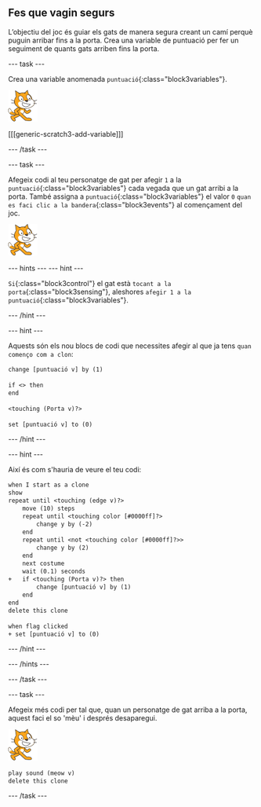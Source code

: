 ## Fes que vagin segurs

L’objectiu del joc és guiar els gats de manera segura creant un camí perquè puguin arribar fins a la porta. Crea una variable de puntuació per fer un seguiment de quants gats arriben fins la porta.

--- task ---

Crea una variable anomenada `puntuació`{:class="block3variables"}.

![Personatge del gat](images/cat-sprite.png)

[[[generic-scratch3-add-variable]]]

--- /task ---

--- task ---

Afegeix codi al teu personatge de gat per afegir `1` a la `puntuació`{:class="block3variables"} cada vegada que un gat arribi a la porta. També assigna a `puntuació`{:class="block3variables"} el valor `0` `quan es faci clic a la bandera`{:class="block3events"} al començament del joc.

![Personatge del gat](images/cat-sprite.png)

--- hints ---
 --- hint ---

`Si`{:class="block3control"} el gat està `tocant a la porta`{:class="block3sensing"}, aleshores `afegir 1 a la puntuació`{:class="block3variables"}.

--- /hint ---

--- hint ---

Aquests són els nou blocs de codi que necessites afegir al que ja tens `quan començo com a clon`:

```blocks3
change [puntuació v] by (1)

if <> then
end

<touching (Porta v)?>

set [puntuació v] to (0)
```

--- /hint ---

--- hint ---

Així és com s'hauria de veure el teu codi:

```blocks3
when I start as a clone
show
repeat until <touching (edge v)?>
    move (10) steps
    repeat until <touching color [#0000ff]?>
        change y by (-2)
    end
    repeat until <not <touching color [#0000ff]?>>
        change y by (2)
    end
    next costume
    wait (0.1) seconds
+   if <touching (Porta v)?> then
        change [puntuació v] by (1)
    end
end
delete this clone

when flag clicked
+ set [puntuació v] to (0)
```

--- /hint ---

--- /hints ---

--- /task ---

--- task ---

Afegeix més codi per tal que, quan un personatge de gat arriba a la porta, aquest faci el so 'mèu' i després desaparegui.

![Personatge del gat](images/cat-sprite.png)

```blocks3
play sound (meow v)
delete this clone
```

--- /task ---